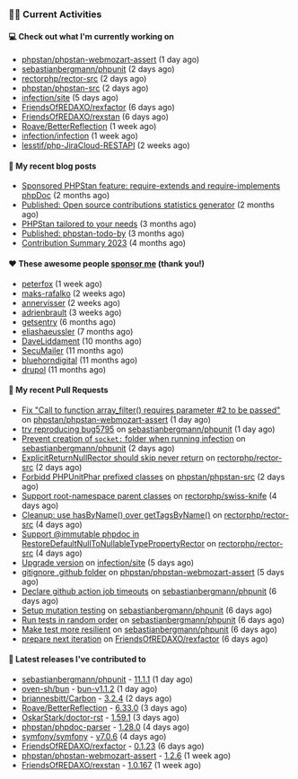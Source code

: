 ### 👨‍💻 Current Activities


#### 💻 Check out what I'm currently working on

- [phpstan/phpstan-webmozart-assert](https://github.com/phpstan/phpstan-webmozart-assert) (1 day ago)
- [sebastianbergmann/phpunit](https://github.com/sebastianbergmann/phpunit) (2 days ago)
- [rectorphp/rector-src](https://github.com/rectorphp/rector-src) (2 days ago)
- [phpstan/phpstan-src](https://github.com/phpstan/phpstan-src) (2 days ago)
- [infection/site](https://github.com/infection/site) (5 days ago)
- [FriendsOfREDAXO/rexfactor](https://github.com/FriendsOfREDAXO/rexfactor) (6 days ago)
- [FriendsOfREDAXO/rexstan](https://github.com/FriendsOfREDAXO/rexstan) (6 days ago)
- [Roave/BetterReflection](https://github.com/Roave/BetterReflection) (1 week ago)
- [infection/infection](https://github.com/infection/infection) (1 week ago)
- [lesstif/php-JiraCloud-RESTAPI](https://github.com/lesstif/php-JiraCloud-RESTAPI) (2 weeks ago)


#### 📜 My recent blog posts

- [Sponsored PHPStan feature: require-extends and require-implements phpDoc](https://staabm.github.io/2024/01/15/phpstan-require-extends-implements.html) (2 months ago)
- [Published: Open source contributions statistics generator](https://staabm.github.io/2024/01/10/oss-contribs-published.html) (2 months ago)
- [PHPStan tailored to your needs](https://staabm.github.io/2024/01/01/phpstan-customizing.html) (3 months ago)
- [Published: phpstan-todo-by](https://staabm.github.io/2023/12/17/phpstan-todo-by-published.html) (3 months ago)
- [Contribution Summary 2023](https://staabm.github.io/2023/12/07/contribution-summary-2023.html) (4 months ago)


#### ❤️ These awesome people [sponsor me](https://github.com/sponsors/staabm) (thank you!)

- [peterfox](https://github.com/peterfox) (1 week ago)
- [maks-rafalko](https://github.com/maks-rafalko) (2 weeks ago)
- [annervisser](https://github.com/annervisser) (2 weeks ago)
- [adrienbrault](https://github.com/adrienbrault) (3 weeks ago)
- [getsentry](https://github.com/getsentry) (6 months ago)
- [eliashaeussler](https://github.com/eliashaeussler) (7 months ago)
- [DaveLiddament](https://github.com/DaveLiddament) (10 months ago)
- [SecuMailer](https://github.com/SecuMailer) (11 months ago)
- [bluehorndigital](https://github.com/bluehorndigital) (11 months ago)
- [drupol](https://github.com/drupol) (11 months ago)


#### 🔨 My recent Pull Requests

- [Fix &#34;Call to function array_filter() requires parameter #2 to be passed&#34;](https://github.com/phpstan/phpstan-webmozart-assert/pull/181) on [phpstan/phpstan-webmozart-assert](https://github.com/phpstan/phpstan-webmozart-assert) (1 day ago)
- [try reproducing bug5795](https://github.com/sebastianbergmann/phpunit/pull/5802) on [sebastianbergmann/phpunit](https://github.com/sebastianbergmann/phpunit) (1 day ago)
- [Prevent creation of `socket:` folder when running infection](https://github.com/sebastianbergmann/phpunit/pull/5797) on [sebastianbergmann/phpunit](https://github.com/sebastianbergmann/phpunit) (2 days ago)
- [ExplicitReturnNullRector should skip never return](https://github.com/rectorphp/rector-src/pull/5802) on [rectorphp/rector-src](https://github.com/rectorphp/rector-src) (2 days ago)
- [Forbidd PHPUnitPhar prefixed classes](https://github.com/phpstan/phpstan-src/pull/3002) on [phpstan/phpstan-src](https://github.com/phpstan/phpstan-src) (2 days ago)
- [Support root-namespace parent classes](https://github.com/rectorphp/swiss-knife/pull/19) on [rectorphp/swiss-knife](https://github.com/rectorphp/swiss-knife) (4 days ago)
- [Cleanup: use hasByName() over getTagsByName()](https://github.com/rectorphp/rector-src/pull/5797) on [rectorphp/rector-src](https://github.com/rectorphp/rector-src) (4 days ago)
- [ Support @immutable phpdoc in RestoreDefaultNullToNullableTypePropertyRector](https://github.com/rectorphp/rector-src/pull/5795) on [rectorphp/rector-src](https://github.com/rectorphp/rector-src) (4 days ago)
- [Upgrade version](https://github.com/infection/site/pull/260) on [infection/site](https://github.com/infection/site) (5 days ago)
- [gitignore .github folder](https://github.com/phpstan/phpstan-webmozart-assert/pull/179) on [phpstan/phpstan-webmozart-assert](https://github.com/phpstan/phpstan-webmozart-assert) (5 days ago)
- [Declare github action job timeouts](https://github.com/sebastianbergmann/phpunit/pull/5789) on [sebastianbergmann/phpunit](https://github.com/sebastianbergmann/phpunit) (6 days ago)
- [Setup mutation testing](https://github.com/sebastianbergmann/phpunit/pull/5788) on [sebastianbergmann/phpunit](https://github.com/sebastianbergmann/phpunit) (6 days ago)
- [Run tests in random order](https://github.com/sebastianbergmann/phpunit/pull/5787) on [sebastianbergmann/phpunit](https://github.com/sebastianbergmann/phpunit) (6 days ago)
- [Make test more resilient](https://github.com/sebastianbergmann/phpunit/pull/5786) on [sebastianbergmann/phpunit](https://github.com/sebastianbergmann/phpunit) (6 days ago)
- [prepare next iteration](https://github.com/FriendsOfREDAXO/rexfactor/pull/174) on [FriendsOfREDAXO/rexfactor](https://github.com/FriendsOfREDAXO/rexfactor) (6 days ago)


#### 🔭 Latest releases I've contributed to

- [sebastianbergmann/phpunit](https://github.com/sebastianbergmann/phpunit) - [11.1.1](https://github.com/sebastianbergmann/phpunit/releases/tag/11.1.1) (1 day ago)
- [oven-sh/bun](https://github.com/oven-sh/bun) - [bun-v1.1.2](https://github.com/oven-sh/bun/releases/tag/bun-v1.1.2) (1 day ago)
- [briannesbitt/Carbon](https://github.com/briannesbitt/Carbon) - [3.2.4](https://github.com/briannesbitt/Carbon/releases/tag/3.2.4) (2 days ago)
- [Roave/BetterReflection](https://github.com/Roave/BetterReflection) - [6.33.0](https://github.com/Roave/BetterReflection/releases/tag/6.33.0) (3 days ago)
- [OskarStark/doctor-rst](https://github.com/OskarStark/doctor-rst) - [1.59.1](https://github.com/OskarStark/doctor-rst/releases/tag/1.59.1) (3 days ago)
- [phpstan/phpdoc-parser](https://github.com/phpstan/phpdoc-parser) - [1.28.0](https://github.com/phpstan/phpdoc-parser/releases/tag/1.28.0) (4 days ago)
- [symfony/symfony](https://github.com/symfony/symfony) - [v7.0.6](https://github.com/symfony/symfony/releases/tag/v7.0.6) (4 days ago)
- [FriendsOfREDAXO/rexfactor](https://github.com/FriendsOfREDAXO/rexfactor) - [0.1.23](https://github.com/FriendsOfREDAXO/rexfactor/releases/tag/0.1.23) (6 days ago)
- [phpstan/phpstan-webmozart-assert](https://github.com/phpstan/phpstan-webmozart-assert) - [1.2.6](https://github.com/phpstan/phpstan-webmozart-assert/releases/tag/1.2.6) (1 week ago)
- [FriendsOfREDAXO/rexstan](https://github.com/FriendsOfREDAXO/rexstan) - [1.0.167](https://github.com/FriendsOfREDAXO/rexstan/releases/tag/1.0.167) (1 week ago)
